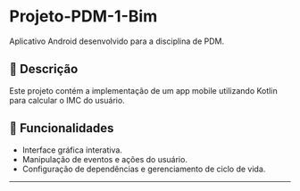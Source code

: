 # Projeto-PDM-1-Bim
Aplicativo Android desenvolvido para a disciplina de PDM.

## 📖 Descrição
Este projeto contém a implementação de um app mobile utilizando Kotlin para calcular o IMC do usuário.

## 📝 Funcionalidades
- Interface gráfica interativa.
- Manipulação de eventos e ações do usuário.
- Configuração de dependências e gerenciamento de ciclo de vida.

---
